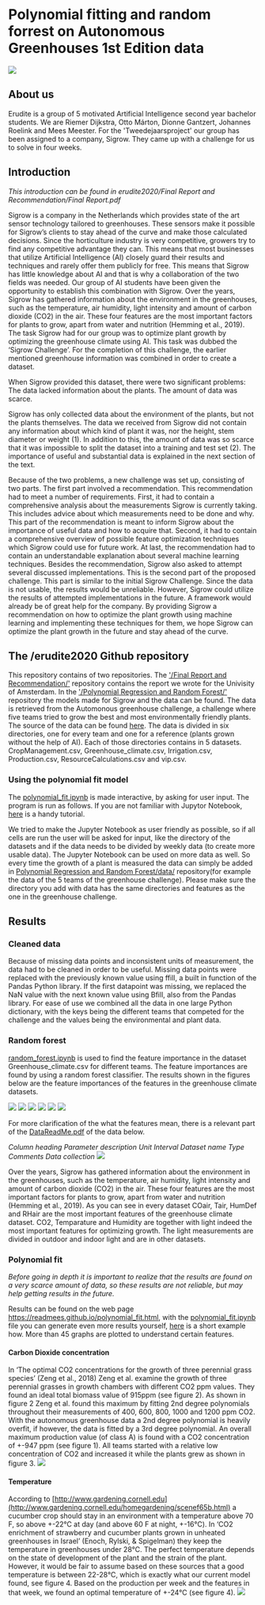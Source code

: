 # Polynomial fitting and random forrest on Autonomous Greenhouses 1st Edition data
![](https://imgur.com/3vLMjnG.gif)
## About us
Erudite is a group of 5 motivated Artificial Intelligence second year bachelor students. We are Riemer Dijkstra, Otto Márton, Dionne Gantzert, Johannes Roelink and Mees Meester. For the 'Tweedejaarsproject' our group has been assigned to a company, Sigrow. They came up with a challenge for us to solve in four weeks.

## Introduction
*This introduction can be found in erudite2020/Final Report and Recommendation/Final Report.pdf*

Sigrow is a company in the Netherlands which provides state of the art sensor technology tailored to greenhouses. These sensors make it possible for Sigrow’s clients to stay ahead of the curve and make those calculated decisions. Since the horticulture industry is very competitive, growers try to find any competitive advantage they can. This means that most businesses that utilize Artificial Intelligence (AI) closely guard their results and techniques and rarely offer them publicly for free. This means that Sigrow has little knowledge about AI and that is why a collaboration of the two fields was needed. Our group of AI students have been given the opportunity to establish this combination with Sigrow.
Over the years, Sigrow has gathered information about the environment in the greenhouses, such as the temperature, air humidity, light intensity and amount of carbon dioxide (CO2) in the air. These four features are the most important factors for plants to grow, apart from water and nutrition (Hemming et al., 2019). The task Sigrow had for our group was to optimize plant growth by optimizing the greenhouse climate using  AI. This task was dubbed the ‘Sigrow Challenge’. For the completion of this challenge, the earlier mentioned greenhouse information was combined in order to create a dataset. 

When Sigrow provided this dataset, there were two significant problems:
The data lacked information about the plants.
The amount of data was scarce. 

Sigrow has only collected data about the environment of the plants, but not the plants themselves. The data we received from Sigrow did not contain any information about which kind of plant it was, nor the height, stem diameter or weight (1). In addition to this, the amount of data was so scarce that it was impossible to split the dataset into a training and test set (2). The importance of useful and substantial data is explained in the next section of the text. 

Because of the two problems, a new challenge was set up, consisting of two parts.
The first part involved a recommendation. This recommendation had to meet a number of requirements. First, it had to contain a comprehensive analysis about the measurements Sigrow is currently taking. This includes advice about which measurements need to be done and why. This part of the recommendation is meant to inform Sigrow about the importance of useful data and how to acquire that. Second, it had to contain a comprehensive overview of possible feature optimization techniques which Sigrow could use for future work. At last, the recommendation had to contain an understandable explanation about several machine learning techniques.
Besides the recommendation, Sigrow also asked to attempt several discussed implementations.  This is the second part of the proposed challenge. This part  is similar to the initial Sigrow Challenge. Since the data is not usable, the results would be unreliable. However, Sigrow could utilize the results of attempted implementations in the future.  A framework would already be of great help for the company. By providing Sigrow a recommendation on how to optimize the plant growth using machine learning and implementing these techniques for them, we hope Sigrow can optimize the plant growth in the future and stay ahead of the curve.

## The /erudite2020 Github repository
This repository contains of two repositories. The ['/Final Report and Recommendation/'](<Final Report and Recommendation/>) repository contains the report we wrote for the Univisity of Amsterdam. In the ['/Polynomial Regression and Random Forest/'](<Polynomial Regression and Random Forest/>) repository the models made for Sigrow and the data can be found. The data is retrieved from the Automonous greenhouse challenge, a challenge where five teams tried to grow the best and most environmentally friendly plants. The source of the data can be found [here](https://data.4tu.nl/repository/uuid:e4987a7b-04dd-4c89-9b18-883aad30ba9a#DATA). The data is divided in six directories, one for every team and one for a reference (plants grown without the help of AI). Each of those directories contains in 5 datasets. CropManagement.csv, Greenhouse_climate.csv, Irrigation.csv, Production.csv, ResourceCalculations.csv and vip.csv. 
### Using the polynomial fit model
The [polynomial_fit.ipynb](<Polynomial Regression and Random Forest/polynomial_fit.ipynb/>) is made interactive, by asking for user input. The program is run as follows. If you are not familiar with Jupytor Notebook, [here](https://www.datacamp.com/community/tutorials/tutorial-jupyter-notebook?utm_source=adwords_ppc&utm_campaignid=898687156&utm_adgroupid=48947256715&utm_device=c&utm_keyword=&utm_matchtype=b&utm_network=g&utm_adpostion=&utm_creative=332602034352&utm_targetid=dsa-473406581035&utm_loc_interest_ms=&utm_loc_physical_ms=9065312&gclid=EAIaIQobChMI143hk6yb6gIVlUMYCh2a6wDJEAAYASAAEgIwvPD_BwE) is a handy tutorial.

We tried to make the Jupyter Notebook as user friendly as possible, so if all cells are run the user will be asked for input, like the directory of the datasets and if the data needs to be divided by weekly data (to create more usable data). The Jupyter Notebook can be used on more data as well. So every time the growth of a plant is measured the data can simply be added in [Polynomial Regression and Random Forest/data/](<Polynomial Regression and Random Forest/data/>) repository(for example the data of the 5 teams of the greenhouse challenge). Please make sure the directory you add with data has the same directories and features as the one in the greenhouse challenge.

## Results
### Cleaned data
Because of missing data points and inconsistent units of measurement, the data had to be cleaned in order to be useful. Missing data points were replaced with the previously known value using ffill, a built in function of the Pandas Python library. If the first datapoint was missing, we replaced the NaN value with the next known value using Bfill, also from the Pandas library. For ease of use we combined all the data in one large Python dictionary, with the keys being the different teams that competed for the challenge and the values being the environmental and plant data.

### Random forest
[random_forest.ipynb](<Polynomial Regression and Random Forest/random_forest.ipynb/>) is used to find the feature importance in the dataset Greenhouse_climate.csv for different teams. The feature importances are found by using a random forest classifier. The results shown in the figures below are the feature importances of the features in the greenhouse climate datasets.

![](https://imgur.com/mMthsX6.png) ![](https://imgur.com/xPIJtlk.png) 
![](https://imgur.com/ABIU4m2.png) ![](https://imgur.com/mbGukqX.png)
![](https://imgur.com/5gauDK6.png) ![](https://imgur.com/jIrGrvA.png) 

For more clarification of the what the features mean, there is a relevant part of the [DataReadMe.pdf](<Polynomial Regression and Random Forest/data/DataReadMe.pdf/>) of the data below.

*Column heading Parameter description Unit Interval Dataset name Type Comments Data collection*
![](https://imgur.com/iAl45aq.png)

Over the years, Sigrow has gathered information about the environment in the greenhouses, such as the temperature, air humidity, light intensity and amount of carbon dioxide (CO2) in the air. These four features are the most important factors for plants to grow, apart from water and nutrition (Hemming et al., 2019). As you can see in every dataset COair, Tair, HumDef and RHair are the most important features of the greenhouse climate dataset. CO2, Temparature and Humidity are together with light indeed the most important features for optimizing growth. The light measurements are divided in outdoor and indoor light and are in other datasets. 
### Polynomial fit
*Before going in depth it is important to realize that the results are found on a very scarce amount of data, so these results are not reliable, but may help getting results in the future.*

Results can be found on the web page https://readmees.github.io/polynomial_fit.html, with the [polynomial_fit.ipynb](<Polynomial Regression and Random Forest/polynomial_fit.ipynb/>) file you can generate even more results yourself, [here](https://i.imgur.com/U4IrLEq.mp4) is a short example how. More than 45 graphs are plotted to understand certain features. 
#### Carbon Dioxide concentration
In ‘The optimal CO2 concentrations for the growth of three perennial grass species’ (Zeng et al., 2018) Zeng et al. examine the growth of three perennial grasses in growth chambers with different CO2 ppm values. They found an ideal total biomass value of 915ppm (see figure 2). As shown in figure 2 Zeng et al. found this maximum by fitting 2nd degree polynomials throughout their measurements of 400, 600, 800, 1000 and 1200 ppm CO2.  With the autonomous greenhouse data a 2nd degree polynomial is heavily overfit, if however, the data is fitted by a 3rd degree polynomial. An overall maximum production value (of class A) is found with a CO2 concentration of +-947 ppm (see figure 1). All teams started with a relative low concentration of CO2 and increased it while the plants grew as shown in figure 3.
![](https://imgur.com/jSb8ixx.png)
#### Temperature
According to [http://www.gardening.cornell.edu](http://www.gardening.cornell.edu/homegardening/scenef65b.html) a cucumber crop should stay in an environment with a temperature above 70 F, so above +-22℃ at day (and above 60 F at night, +-16℃). In ‘CO2 enrichment of strawberry and cucumber plants grown in unheated greenhouses in Israel’ (Enoch, Rylski, & Spigelman) they keep the temperature in greenhouses under 28℃. The perfect temperature depends on the state of development of the plant and the strain of the plant. However, it would be fair to assume based on these sources that a good temperature is between 22-28℃, which is exactly what our current model found, see figure 4. Based on the production per week and the features in that week, we found an optimal temperature of +-24℃ (see figure 4).
![](https://imgur.com/CO6h90P.png)
